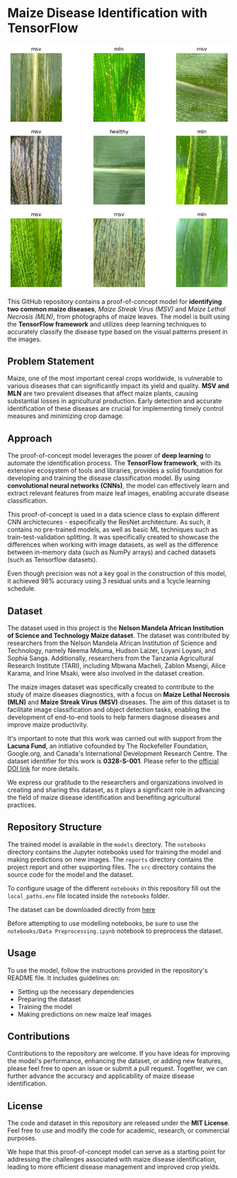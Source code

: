# Maize Disease Identification with TensorFlow

![Maize Disease Identification](reports/figures/mosaic.png)

This GitHub repository contains a proof-of-concept model for **identifying two common maize diseases**, *Maize Streak Virus (MSV)* and *Maize Lethal Necrosis (MLN)*, from photographs of maize leaves. The model is built using the **TensorFlow framework** and utilizes deep learning techniques to accurately classify the disease type based on the visual patterns present in the images.

## Problem Statement

Maize, one of the most important cereal crops worldwide, is vulnerable to various diseases that can significantly impact its yield and quality. **MSV and MLN** are two prevalent diseases that affect maize plants, causing substantial losses in agricultural production. Early detection and accurate identification of these diseases are crucial for implementing timely control measures and minimizing crop damage.

## Approach

The proof-of-concept model leverages the power of **deep learning** to automate the identification process. The **TensorFlow framework**, with its extensive ecosystem of tools and libraries, provides a solid foundation for developing and training the disease classification model. By using **convolutional neural networks (CNNs)**, the model can effectively learn and extract relevant features from maize leaf images, enabling accurate disease classification.

This proof-of-concept is used in a data science class to explain different CNN archictecures - especifically the ResNet architecture. As such, it contains no pre-trained models, as well as basic ML techniques such as train-test-validation splitting. It was specifically created to showcase the differences when working with image datasets, as well as the difference between in-memory data (such as NumPy arrays) and cached datasets (such as Tensorflow datasets).

Even though precision was not a key goal in the construction of this model, it achieved 98% accuracy using 3 residual units and a 1cycle learning schedule.

## Dataset

The dataset used in this project is the **Nelson Mandela African Institution of Science and Technology Maize dataset**. The dataset was contributed by researchers from the Nelson Mandela African Institution of Science and Technology, namely Neema Mduma, Hudson Laizer, Loyani Loyani, and Sophia Sanga. Additionally, researchers from the Tanzania Agricultural Research Institute (TARI), including Mbwana Macheli, Zablon Msengi, Alice Karama, and Irine Msaki, were also involved in the dataset creation.

The maize images dataset was specifically created to contribute to the study of maize diseases diagnostics, with a focus on **Maize Lethal Necrosis (MLN)** and **Maize Streak Virus (MSV)** diseases. The aim of this dataset is to facilitate image classification and object detection tasks, enabling the development of end-to-end tools to help farmers diagnose diseases and improve maize productivity.

It's important to note that this work was carried out with support from the **Lacuna Fund**, an initiative cofounded by The Rockefeller Foundation, Google.org, and Canada's International Development Research Centre. The dataset identifier for this work is **0328-S-001**. Please refer to the [official DOI link](https://doi.org/10.7910/DVN/GDON8Q) for more details.

We express our gratitude to the researchers and organizations involved in creating and sharing this dataset, as it plays a significant role in advancing the field of maize disease identification and benefiting agricultural practices.

## Repository Structure

The trained model is available in the `models` directory. The `notebooks` directory contains the Jupyter notebooks used for training the model and making predictions on new images. The `reports` directory contains the project report and other supporting files. The `src` directory contains the source code for the model and the dataset. 

To configure usage of the different `notebooks` in this repository fill out the `local_paths.env` file located inside the `notebooks` folder.

The dataset can be downloaded directly from [here](https://dataverse.harvard.edu/dataset.xhtml;jsessionid=69cfa8e992bce072d5a3c4c30d69?persistentId=doi:10.7910/DVN/GDON8Q)

Before attempting to use modelling notebooks, be sure to use the `notebooks/Data Preprocessing.ipynb` notebook to preprocess the dataset.

## Usage

To use the model, follow the instructions provided in the repository's README file. It includes guidelines on:
- Setting up the necessary dependencies
- Preparing the dataset
- Training the model
- Making predictions on new maize leaf images

## Contributions

Contributions to the repository are welcome. If you have ideas for improving the model's performance, enhancing the dataset, or adding new features, please feel free to open an issue or submit a pull request. Together, we can further advance the accuracy and applicability of maize disease identification.

## License

The code and dataset in this repository are released under the **MIT License**. Feel free to use and modify the code for academic, research, or commercial purposes.

We hope that this proof-of-concept model can serve as a starting point for addressing the challenges associated with maize disease identification, leading to more efficient disease management and improved crop yields.
